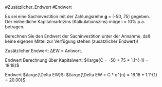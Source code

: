 #Zusätzlicher_Endwert #Endwert 

Es sei eine Sachinvestition mit der Zahlungsreihe **g** = (-50, 75) gegeben. Der einheitliche Kapitalmarktzins (Kalkulationszins) möge i = 10% p.a. betragen.

Berechnen Sie den Endwert der Sachinvestition unter der Annahme, daß keine eigenen Mittel zur Verfügung stehen (zusätzlicher Endwert)!

Zusätzlicher Endwert: ΔEW = Antwort.

Endwert Berechnung über Kapitalwert: 
$\large{C = -50 + 75 * 1.1^{-1} = 18.18}$

Endwert $\large{\Delta EW}$:
$\large{\Delta EW = C * q^{n} = 18.18 * 1.1^{1} = 20.00}$

